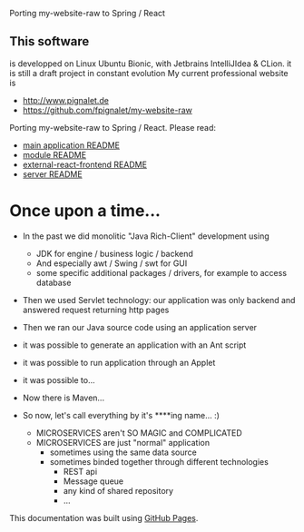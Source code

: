 Porting my-website-raw to Spring / React

## This software 
is developped on Linux Ubuntu Bionic, with Jetbrains IntelliJIdea & CLion.
it is still a draft project in constant evolution
My current professional website is 
- http://www.pignalet.de
- https://github.com/fpignalet/my-website-raw

Porting my-website-raw to Spring / React. Please read:
* [main application README](client1/README.md)
* [module README](client2/README.md)
* [external-react-frontend README](external-react-frontend/README.md)
* [server README](server/README.md)

# Once upon a time...
- In the past we did monolitic "Java Rich-Client" development using 
    - JDK for engine / business logic / backend
    - And especially awt / Swing / swt for GUI
    - some specific additional packages / drivers, for example to access database     
- Then we used Servlet technology: our application was only backend and answered request returning http pages
- Then we ran our Java source code using an application server 

- it was possible to generate an application with an Ant script
- it was possible to run application through an Applet
- it was possible to...

- Now there is Maven...

- So now, let's call everything by it's ****ing name... :)
    - MICROSERVICES aren't SO MAGIC and COMPLICATED
    - MICROSERVICES are just "normal" application 
        - sometimes using the same data source
        - sometimes binded together through different technologies
            - REST api
            - Message queue
            - any kind of shared repository
            - ...
            
            
This documentation was built using [GitHub Pages](https://pages.github.com/).
